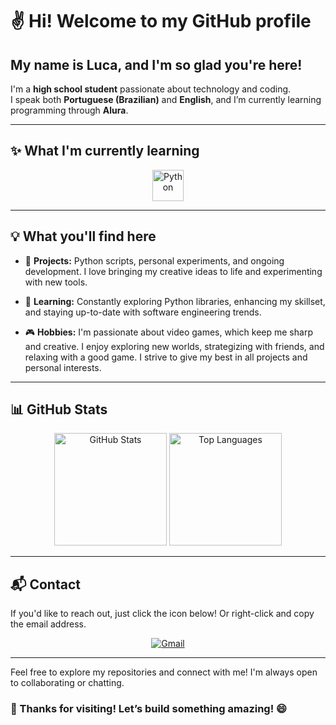 # ✌️ Hi! Welcome to my GitHub profile

## My name is Luca, and I'm so glad you're here!  

I'm a **high school student** passionate about technology and coding.  
I speak both **Portuguese (Brazilian)** and **English**, and I’m currently learning programming through **Alura**.  

---

## ✨ What I'm currently learning  
<div align="center">
  <img src="https://cdn.jsdelivr.net/gh/devicons/devicon/icons/python/python-original.svg" width="50" height="50" alt="Python"/>
</div>

---

## 💡 What you'll find here  

- 🚀 **Projects:** Python scripts, personal experiments, and ongoing development. I love bringing my creative ideas to life and experimenting with new tools.  

- 🌱 **Learning:** Constantly exploring Python libraries, enhancing my skillset, and staying up-to-date with software engineering trends.  

- 🎮 **Hobbies:** I'm passionate about video games, which keep me sharp and creative. I enjoy exploring new worlds, strategizing with friends, and relaxing with a good game. I strive to give my best in all projects and personal interests.  

---

## 📊 GitHub Stats  

<div align="center">
  <img height="180em" src="https://github-readme-stats.vercel.app/api?username=LuK-oWo&show_icons=true&theme=radical&include_all_commits=true&count_private=true" alt="GitHub Stats"/>
  <img height="180em" src="https://github-readme-stats.vercel.app/api/top-langs/?username=LuK-oWo&layout=compact&langs_count=7&theme=radical" alt="Top Languages"/>
</div>

---

## 📬 Contact  

If you'd like to reach out, just click the icon below! Or right-click and copy the email address.

<div align="center">
  <a href="mailto:luca48531@gmail.com">
    <img src="https://img.shields.io/badge/Gmail-D14836?style=for-the-badge&logo=gmail&logoColor=white" alt="Gmail"/>
  </a>
</div>

---

Feel free to explore my repositories and connect with me! I'm always open to collaborating or chatting.  

### 🌟 Thanks for visiting! Let’s build something amazing! 😄

